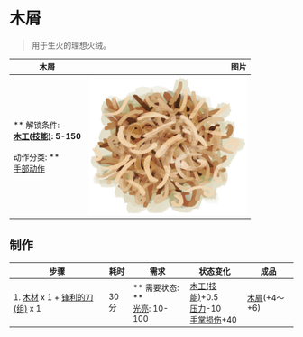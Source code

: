 # 木屑  
> 用于生火的理想火绒。  
  
  木屑  |   图片   
 ----  |  ----:   
 ** 解锁条件: **<br>[木工(技能)](Skill_Woodworking.md): 5-150<br><br>** 动作分类: **<br>[手部动作](HandAction.md)  |  <img decoding="async" src="Sprite/Shavings.png" href="a.md" style="max-width:300px;max-height:300px;">   
  
## 制作  
步骤  |  耗时  |  需求  |  状态变化  |  成品  
----  |  ----  |  ----  |  ----  |  ----  
1. [木材](Wood.md) x 1 + [锋利的刀(组)](GpTag_CutterAdv.md) x 1  |  30分  |  ** 需要状态: **<br>[光亮](Light.md): 10-100  |  [木工(技能)](Skill_Woodworking.md)+0.5<br>[压力](Stress.md)-10<br>[手掌损伤](HandDamage.md)+40  |  [木屑](WoodShavings.md)(+4～+6)  


<script>document.title="木屑 - 卡牌生存百科 Card Survival Wiki";</script>